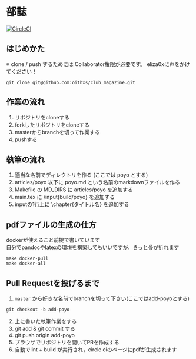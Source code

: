 # 部誌
[![CircleCI](https://circleci.com/gh/oithxs/club_magazine.svg?style=svg)](https://circleci.com/gh/oithxs/club_magazine)

## はじめかた

※ clone / push するためには Collaborator権限が必要です。 eliza0xに声をかけてください！

```
git clone git@github.com:oithxs/club_magazine.git
```

## 作業の流れ

1. リポジトリをcloneする
2. forkしたリポジトリをcloneする
3. masterからbranchを切って作業する
4. pushする

## 執筆の流れ
1. 適当な名前でディレクトリを作る (ここでは poyo とする)
2. articles/poyo 以下に poyo.md という名前のmarkdownファイルを作る
3. Makefile の MD_DIRS に articles/poyo を追加する
4. main.tex に \input{build/poyo} を追加する
5. inputの1行上に \chapter{タイトル名} を追加する

## pdfファイルの生成の仕方
dockerが使えること前提で書いています  
自分でpandocやlatexの環境を構築してもいいですが，きっと骨が折れます
```
make docker-pull
make docker-all
```

## Pull Requestを投げるまで

1. `master` から好きな名前でbranchを切って下さい(ここではadd-poyoとする)
```
git checkout -b add-poyo
```

2. 上に書いた執筆作業をする
3. git add & git commit する
4. git push origin add-poyo
5. ブラウザでリポジトリを開いてPRを作成する
6. 自動でlint + build が実行され，circle ciのページにpdfが生成されます

